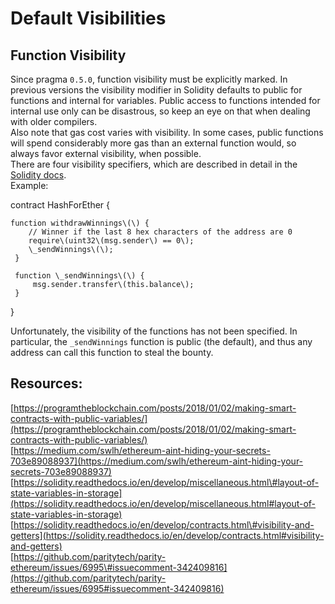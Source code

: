 # Default Visibilities

## Function Visibility

Since pragma `0.5.0`, function visibility must be explicitly marked. In previous versions the visibility modifier in Solidity defaults to public for functions and internal for variables. Public access to functions intended for internal use only can be disastrous, so keep an eye on that when dealing with older compilers.  
Also note that gas cost varies with visibility. In some cases, public functions will spend considerably more gas than an external function would, so always favor external visibility, when possible.  
There are four visibility specifiers, which are described in detail in the [Solidity docs](http://bit.ly/2ABiv7j).  
Example:

contract HashForEther {

    function withdrawWinnings\(\) {  
        // Winner if the last 8 hex characters of the address are 0  
        require\(uint32\(msg.sender\) == 0\);  
        \_sendWinnings\(\);  
     }

     function \_sendWinnings\(\) {  
         msg.sender.transfer\(this.balance\);  
     }  
}

Unfortunately, the visibility of the functions has not been specified. In particular, the `_sendWinnings` function is public \(the default\), and thus any address can call this function to steal the bounty.

## Resources:

[https://programtheblockchain.com/posts/2018/01/02/making-smart-contracts-with-public-variables/](https://programtheblockchain.com/posts/2018/01/02/making-smart-contracts-with-public-variables/)  
[https://medium.com/swlh/ethereum-aint-hiding-your-secrets-703e89088937](https://medium.com/swlh/ethereum-aint-hiding-your-secrets-703e89088937)  
[https://solidity.readthedocs.io/en/develop/miscellaneous.html\#layout-of-state-variables-in-storage](https://solidity.readthedocs.io/en/develop/miscellaneous.html#layout-of-state-variables-in-storage)  
[https://solidity.readthedocs.io/en/develop/contracts.html\#visibility-and-getters](https://solidity.readthedocs.io/en/develop/contracts.html#visibility-and-getters)  
[https://github.com/paritytech/parity-ethereum/issues/6995\#issuecomment-342409816](https://github.com/paritytech/parity-ethereum/issues/6995#issuecomment-342409816)  


